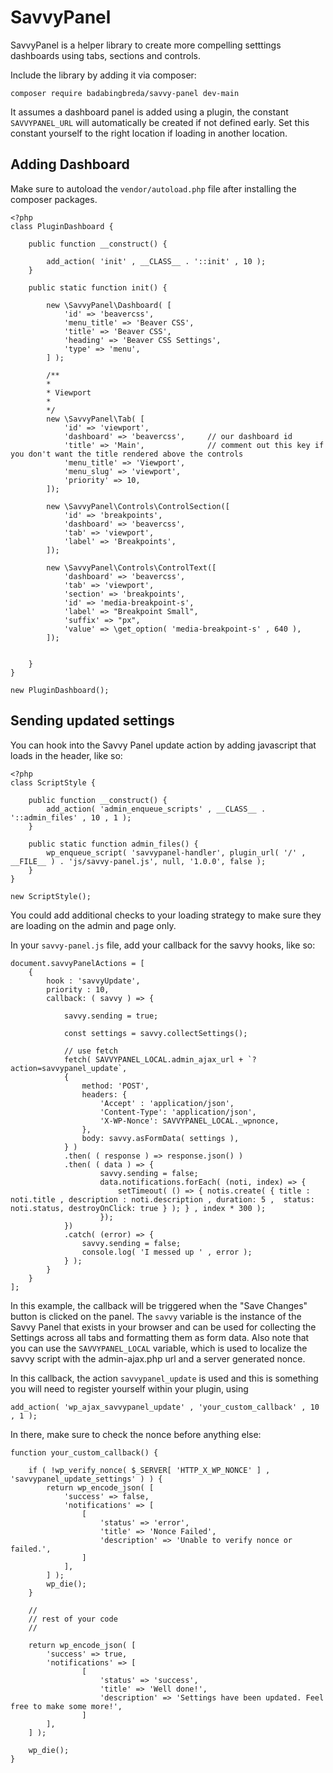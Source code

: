 # SavvyPanel

SavvyPanel is a helper library to create more compelling setttings dashboards using tabs, sections and controls.

Include the library by adding it via composer:

    composer require badabingbreda/savvy-panel dev-main

It assumes a dashboard panel is added using a plugin, the constant `SAVVYPANEL_URL` will automatically be created if not defined early. Set this constant yourself to the right location if loading in another location.

## Adding Dashboard

Make sure to autoload the `vendor/autoload.php` file after installing the composer packages.


    <?php
    class PluginDashboard {

        public function __construct() {

            add_action( 'init' , __CLASS__ . '::init' , 10 );
        }

        public static function init() {

            new \SavvyPanel\Dashboard( [ 
                'id' => 'beavercss',
                'menu_title' => 'Beaver CSS',
                'title' => 'Beaver CSS',
                'heading' => 'Beaver CSS Settings',
                'type' => 'menu',
            ] ); 

            /**
            * 
            * Viewport
            * 
            */
            new \SavvyPanel\Tab( [
                'id' => 'viewport',
                'dashboard' => 'beavercss',     // our dashboard id
                'title' => 'Main',              // comment out this key if you don't want the title rendered above the controls
                'menu_title' => 'Viewport',
                'menu_slug' => 'viewport',
                'priority' => 10,
            ]);

            new \SavvyPanel\Controls\ControlSection([
                'id' => 'breakpoints',
                'dashboard' => 'beavercss',
                'tab' => 'viewport',
                'label' => 'Breakpoints',
            ]);

            new \SavvyPanel\Controls\ControlText([
                'dashboard' => 'beavercss',
                'tab' => 'viewport',
                'section' => 'breakpoints',
                'id' => 'media-breakpoint-s',
                'label' => "Breakpoint Small",
                'suffix' => "px",
                'value' => \get_option( 'media-breakpoint-s' , 640 ),
            ]);


        }
    }

    new PluginDashboard();


## Sending updated settings

You can hook into the Savvy Panel update action by adding javascript that loads in the header, like so:

    <?php
    class ScriptStyle {

        public function __construct() {
            add_action( 'admin_enqueue_scripts' , __CLASS__ . '::admin_files' , 10 , 1 );
        }
        
        public static function admin_files() {
            wp_enqueue_script( 'savvypanel-handler', plugin_url( '/' , __FILE__ ) . 'js/savvy-panel.js', null, '1.0.0', false );
        }
    }

    new ScriptStyle();

You could add additional checks to your loading strategy to make sure they are loading on the admin and page only.

In your `savvy-panel.js` file, add your callback for the savvy hooks, like so:

    document.savvyPanelActions = [
        { 
            hook : 'savvyUpdate',
            priority : 10,
            callback: ( savvy ) => {

                savvy.sending = true;

                const settings = savvy.collectSettings();
        
                // use fetch
                fetch( SAVVYPANEL_LOCAL.admin_ajax_url + `?action=savvypanel_update`,
                {
                    method: 'POST',
                    headers: { 
                        'Accept' : 'application/json',
                        'Content-Type': 'application/json',
                        'X-WP-Nonce': SAVVYPANEL_LOCAL._wpnonce,
                    },
                    body: savvy.asFormData( settings ),
                } )
                .then( ( response ) => response.json() )
                .then( ( data ) => {
                        savvy.sending = false;
                        data.notifications.forEach( (noti, index) => {
                            setTimeout( () => { notis.create( { title : noti.title , description : noti.description , duration: 5 ,  status: noti.status, destroyOnClick: true } ); } , index * 300 );
                        });
                })
                .catch( (error) => {
                    savvy.sending = false;
                    console.log( 'I messed up ' , error );
                } );
            }
        }
    ];

In this example, the callback will be triggered when the "Save Changes" button is clicked on the panel. The `savvy` variable is the instance of the Savvy Panel that exists in your browser and can be used for collecting the Settings across all tabs and formatting them as form data. Also note that you can use the `SAVVYPANEL_LOCAL` variable, which is used to localize the savvy script with the admin-ajax.php url and a server generated nonce.

In this callback, the action `savvypanel_update` is used and this is something you will need to register yourself within your plugin, using

    add_action( 'wp_ajax_savvypanel_update' , 'your_custom_callback' , 10 , 1 );

In there, make sure to check the nonce before anything else:

    function your_custom_callback() {

        if ( !wp_verify_nonce( $_SERVER[ 'HTTP_X_WP_NONCE' ] , 'savvypanel_update_settings' ) ) {
            return wp_encode_json( [ 
                'success' => false, 
                'notifications' => [
                    [ 
                        'status' => 'error',
                        'title' => 'Nonce Failed',
                        'description' => 'Unable to verify nonce or failed.',
                    ]
                ],
            ] );
            wp_die();
        }

        //
        // rest of your code
        //

        return wp_encode_json( [ 
            'success' => true, 
            'notifications' => [
                    [ 
                        'status' => 'success',
                        'title' => 'Well done!',
                        'description' => 'Settings have been updated. Feel free to make some more!',
                    ]
            ],
        ] );
        
        wp_die();
    }
